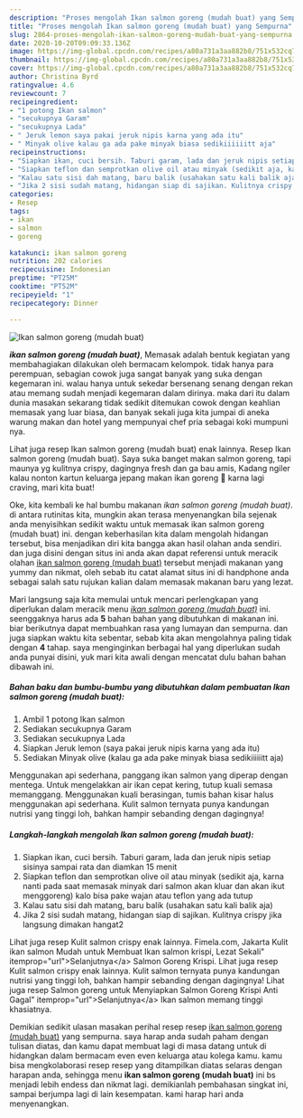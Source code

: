 ```yaml
---
description: "Proses mengolah Ikan salmon goreng (mudah buat) yang Sempurna"
title: "Proses mengolah Ikan salmon goreng (mudah buat) yang Sempurna"
slug: 2864-proses-mengolah-ikan-salmon-goreng-mudah-buat-yang-sempurna
date: 2020-10-20T09:09:33.136Z
image: https://img-global.cpcdn.com/recipes/a80a731a3aa882b8/751x532cq70/ikan-salmon-goreng-mudah-buat-foto-resep-utama.jpg
thumbnail: https://img-global.cpcdn.com/recipes/a80a731a3aa882b8/751x532cq70/ikan-salmon-goreng-mudah-buat-foto-resep-utama.jpg
cover: https://img-global.cpcdn.com/recipes/a80a731a3aa882b8/751x532cq70/ikan-salmon-goreng-mudah-buat-foto-resep-utama.jpg
author: Christina Byrd
ratingvalue: 4.6
reviewcount: 7
recipeingredient:
- "1 potong Ikan salmon"
- "secukupnya Garam"
- "secukupnya Lada"
- " Jeruk lemon saya pakai jeruk nipis karna yang ada itu"
- " Minyak olive kalau ga ada pake minyak biasa sedikiiiiiitt aja"
recipeinstructions:
- "Siapkan ikan, cuci bersih. Taburi garam, lada dan jeruk nipis setiap sisinya sampai rata dan diamkan 15 menit"
- "Siapkan teflon dan semprotkan olive oil atau minyak (sedikit aja, karna nanti pada saat memasak minyak dari salmon akan kluar dan akan ikut menggoreng) kalo bisa pake wajan atau teflon yang ada tutup"
- "Kalau satu sisi dah matang, baru balik (usahakan satu kali balik aja)"
- "Jika 2 sisi sudah matang, hidangan siap di sajikan. Kulitnya crispy jika langsung dimakan hangat2"
categories:
- Resep
tags:
- ikan
- salmon
- goreng

katakunci: ikan salmon goreng 
nutrition: 202 calories
recipecuisine: Indonesian
preptime: "PT25M"
cooktime: "PT52M"
recipeyield: "1"
recipecategory: Dinner

---
```



![Ikan salmon goreng (mudah buat)](https://img-global.cpcdn.com/recipes/a80a731a3aa882b8/751x532cq70/ikan-salmon-goreng-mudah-buat-foto-resep-utama.jpg)

<b><i>ikan salmon goreng (mudah buat)</i></b>, Memasak adalah bentuk kegiatan yang membahagiakan dilakukan oleh bermacam kelompok. tidak hanya para perempuan, sebagian cowok juga sangat banyak yang suka dengan kegemaran ini. walau hanya untuk sekedar bersenang senang dengan rekan atau memang sudah menjadi kegemaran dalam dirinya. maka dari itu dalam dunia masakan sekarang tidak sedikit ditemukan cowok dengan keahlian memasak yang luar biasa, dan banyak sekali juga kita jumpai di aneka warung makan dan hotel yang mempunyai chef pria sebagai koki mumpuni nya.

Lihat juga resep Ikan salmon goreng (mudah buat) enak lainnya. Resep Ikan salmon goreng (mudah buat). Saya suka banget makan salmon goreng, tapi maunya yg kulitnya crispy, dagingnya fresh dan ga bau amis, Kadang ngiler kalau nonton kartun keluarga jepang makan ikan goreng 🤤 karna lagi craving, mari kita buat!

Oke, kita kembali ke hal bumbu makanan <i>ikan salmon goreng (mudah buat)</i>. di antara rutinitas kita, mungkin akan terasa menyenangkan bila sejenak anda menyisihkan sedikit waktu untuk memasak ikan salmon goreng (mudah buat) ini. dengan keberhasilan kita dalam mengolah hidangan tersebut, bisa menjadikan diri kita bangga akan hasil olahan anda sendiri. dan juga disini dengan situs ini anda akan dapat referensi untuk meracik olahan <u>ikan salmon goreng (mudah buat)</u> tersebut menjadi makanan yang yummy dan nikmat, oleh sebab itu catat alamat situs ini di handphone anda sebagai salah satu rujukan kalian dalam memasak makanan baru yang lezat.


Mari langsung saja kita memulai untuk mencari perlengkapan yang diperlukan dalam meracik menu <u><i>ikan salmon goreng (mudah buat)</i></u> ini. seenggaknya harus ada <b>5</b> bahan bahan yang dibutuhkan di makanan ini. biar berikutnya dapat membuahkan rasa yang lumayan dan sempurna. dan juga siapkan waktu kita sebentar, sebab kita akan mengolahnya paling tidak dengan <b>4</b> tahap. saya menginginkan berbagai hal yang diperlukan sudah anda punyai disini, yuk mari kita awali dengan mencatat dulu bahan bahan dibawah ini.

<!--inarticleads1-->

##### Bahan baku dan bumbu-bumbu yang dibutuhkan dalam pembuatan Ikan salmon goreng (mudah buat):

1. Ambil 1 potong Ikan salmon
1. Sediakan secukupnya Garam
1. Sediakan secukupnya Lada
1. Siapkan  Jeruk lemon (saya pakai jeruk nipis karna yang ada itu)
1. Sediakan  Minyak olive (kalau ga ada pake minyak biasa sedikiiiiiitt aja)


Menggunakan api sederhana, panggang ikan salmon yang diperap dengan mentega. Untuk mengelakkan air ikan cepat kering, tutup kuali semasa memanggang. Menggunakan kuali berasingan, tumis bahan kisar halus menggunakan api sederhana. Kulit salmon ternyata punya kandungan nutrisi yang tinggi loh, bahkan hampir sebanding dengan dagingnya! 

<!--inarticleads2-->

##### Langkah-langkah mengolah Ikan salmon goreng (mudah buat):

1. Siapkan ikan, cuci bersih. Taburi garam, lada dan jeruk nipis setiap sisinya sampai rata dan diamkan 15 menit
1. Siapkan teflon dan semprotkan olive oil atau minyak (sedikit aja, karna nanti pada saat memasak minyak dari salmon akan kluar dan akan ikut menggoreng) kalo bisa pake wajan atau teflon yang ada tutup
1. Kalau satu sisi dah matang, baru balik (usahakan satu kali balik aja)
1. Jika 2 sisi sudah matang, hidangan siap di sajikan. Kulitnya crispy jika langsung dimakan hangat2


Lihat juga resep Kulit salmon crispy enak lainnya. Fimela.com, Jakarta Kulit ikan salmon Mudah untuk Membuat Ikan salmon krispi, Lezat Sekali&#34; itemprop=&#34;url&#34;&gt;Selanjutnya&lt;/a&gt; Salmon Goreng Krispi. Lihat juga resep Kulit salmon crispy enak lainnya. Kulit salmon ternyata punya kandungan nutrisi yang tinggi loh, bahkan hampir sebanding dengan dagingnya! Lihat juga resep Salmon goreng untuk Menyiapkan Salmon Goreng Krispi Anti Gagal&#34; itemprop=&#34;url&#34;&gt;Selanjutnya&lt;/a&gt; Ikan salmon memang tinggi khasiatnya. 

Demikian sedikit ulasan masakan perihal resep resep <u>ikan salmon goreng (mudah buat)</u> yang sempurna. saya harap anda sudah paham dengan tulisan diatas, dan kamu dapat membuat lagi di masa datang untuk di hidangkan dalam bermacam even even keluarga atau kolega kamu. kamu bisa mengkolaborasi resep resep yang ditampilkan diatas selaras dengan harapan anda, sehingga menu <b>ikan salmon goreng (mudah buat)</b> ini bs menjadi lebih endess dan nikmat lagi. demikianlah pembahasan singkat ini, sampai berjumpa lagi di lain kesempatan. kami harap hari anda menyenangkan.
